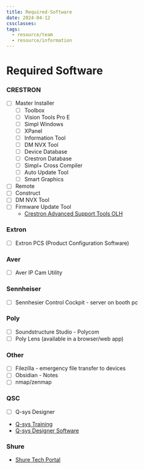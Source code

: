 ```yaml
---
title: Required-Software
date: 2024-04-12
cssclasses: 
tags: 
  - resource/team
  - resource/information
---
```


# Required Software

### CRESTRON
- [ ] Master Installer
    - [ ] Toolbox
    - [ ] Vision Tools Pro E
    - [ ] Simpl Windows
    - [ ] XPanel
    - [ ] Information Tool
    - [ ] DM NVX Tool
    - [ ] Device Database
    - [ ] Crestron Database
    - [ ] Simpl+ Cross Compiler
    - [ ] Auto Update Tool
    - [ ] Smart Graphics
- [ ] Remote
- [ ] Construct
- [ ] DM NVX Tool
- [ ] Firmware Update Tool
	- [Crestron Advanced Support Tools OLH](https://community.crestron.com/s/article/ATSG?fbclid=IwAR07Q_3Znlm87sayp7QxGwOtMVtNOgmfa2qr19KKGiVdfuM_yx6BOr1_4eo)

### Extron
- [ ] Extron PCS (Product Configuration Software)

### Aver
- [ ] Aver IP Cam Utility

### Sennheiser
- [ ] Sennhesier Control Cockpit - server on booth pc

### Poly
- [ ] Soundstructure Studio - Polycom
- [ ] Poly Lens (available in a browser/web app)

### Other
- [ ] Filezilla - emergency file transfer to devices
- [ ] Obsidian - Notes
- [ ] nmap/zenmap

### QSC
- [ ] Q-sys Designer

- [Q-sys Training](https://training.qsc.com/mod/page/view.php?id=560)
- [Q-sys Designer Software](https://www.qsys.com/resources/software-and-firmware/q-sys-designer-software/)

### Shure

- [Shure Tech Portal](https://techportal.shure.com/en/)